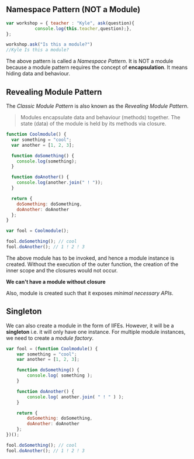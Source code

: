 ## Namespace Pattern (NOT a Module)

```javascript
var workshop = { teacher : "Kyle", ask(question){
           console.log(this.teacher,question);},
};

workshop.ask("Is this a module?")
//Kyle Is this a module?
```
             
The above pattern is called a _Namespace Pattern_.
It is NOT a module because a module pattern requires the concept of **encapsulation**. It means hiding data and behaviour.

## Revealing Module Pattern 

The _Classic Module Pattern_ is also known as the _Revealing Module Pattern_.

>Modules encapsulate data and behaviour (methods) together. The state (data) of the module is held by its methods via closure.

```javascript
function Coolmodule() {
  var something = "cool";
  var another = [1, 2, 3];

  function doSomething() {
    console.log(something);
  }

  function doAnother() {
    console.log(another.join(" ! "));
  }

  return {
    doSomething: doSomething,
    doAnother: doAnother
  };
}

var fool = Coolmodule();

fool.doSomething(); // cool
fool.doAnother(); // 1 ! 2 ! 3
```
The above module has to be invoked, and hence a module instance is created. Without the execution of the outer function, the creation of the inner scope and the closures would not occur.

**We can't have a module without closure**

Also, module is created such that it exposes _minimal necessary APIs_.

## Singleton

We can also create a module in the form of IIFEs. However, it will be a **singleton** i.e. it will only have one instance.
For multiple module instances, we need to create a _module factory_.

```javascript
var fool = (function Coolmodule() {
    var something = "cool";
    var another = [1, 2, 3];

    function doSomething() {
        console.log( something );
    }

    function doAnother() {
        console.log( another.join( " ! " ) );
    }

    return {
        doSomething: doSomething,
        doAnother: doAnother
    };
})();

fool.doSomething(); // cool
fool.doAnother(); // 1 ! 2 ! 3
```

